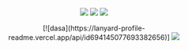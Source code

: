 <p align="center">
   <a href="https://discord.com/users/694145077693382656" target"blank_"><img src="https://img.shields.io/badge/discord%20-111111.svg?&style=for-the-badge&logo=discord&logoColor=white"></a>
   <a href="https://github.com/Fradesty" target"blank_"><img src="https://img.shields.io/badge/GitHub%20-111111.svg?&style=for-the-badge&logo=github&logoColor=white"></a>
   <a href="https://twitter.com/bbqrelated" target"blank_"><img src="https://img.shields.io/badge/Twitter%20-111111.svg?&style=for-the-badge&logo=twitter&logoColor=white"></a>
</p>

<div align="center">
   [![dasa](https://lanyard-profile-readme.vercel.app/api/id694145077693382656)]
   <a href="https://discord.com/users/694145077693382656" target="_blank">
      <img src="https://lanyard-profile-readme.vercel.app/api/id694145077693382656">
   </a>
</div>
